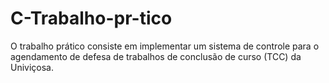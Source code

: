 # C-Trabalho-pr-tico
O trabalho prático consiste em implementar um sistema de controle para o agendamento de defesa de trabalhos de conclusão de curso (TCC) da Univiçosa.
